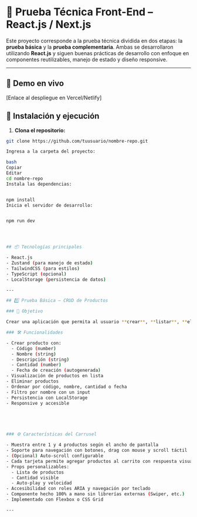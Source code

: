 # 🧪 Prueba Técnica Front-End – React.js / Next.js

Este proyecto corresponde a la prueba técnica dividida en dos etapas: la **prueba básica** y la **prueba complementaria**. Ambas se desarrollaron utilizando **React.js** y siguen buenas prácticas de desarrollo con enfoque en componentes reutilizables, manejo de estado y diseño responsive.

---

## 🚀 Demo en vivo
[Enlace al despliegue en Vercel/Netlify] <!-- (opcional, agrega si lo tienes) -->


## 🧾 Instalación y ejecución

1. **Clona el repositorio:**

```bash
git clone https://github.com/tuusuario/nombre-repo.git

Ingresa a la carpeta del proyecto:

bash
Copiar
Editar
cd nombre-repo
Instala las dependencias:


npm install
Inicia el servidor de desarrollo:


npm run dev




## 📦 Tecnologías principales

- React.js
- Zustand (para manejo de estado)
- TailwindCSS (para estilos)
- TypeScript (opcional)
- LocalStorage (persistencia de datos)

---

## 1️⃣ Prueba Básica – CRUD de Productos

### 🎯 Objetivo

Crear una aplicación que permita al usuario **crear**, **listar**, **eliminar**, **ordenar** y **filtrar** productos.

### 🛠 Funcionalidades

- Crear producto con:
  - Código (number)
  - Nombre (string)
  - Descripción (string)
  - Cantidad (number)
  - Fecha de creación (autogenerada)
- Visualización de productos en lista
- Eliminar productos
- Ordenar por código, nombre, cantidad o fecha
- Filtro por nombre con un input
- Persistencia con LocalStorage
- Responsive y accesible





### ⚙️ Características del Carrusel

- Muestra entre 1 y 4 productos según el ancho de pantalla
- Soporte para navegación con botones, drag con mouse y scroll táctil
- (Opcional) Auto-scroll configurable
- Cada tarjeta permite agregar productos al carrito con respuesta visual
- Props personalizables:
  - Lista de productos
  - Cantidad visible
  - Auto-play y velocidad
- Accesibilidad con roles ARIA y navegación por teclado
- Componente hecho 100% a mano sin librerías externas (Swiper, etc.)
- Implementado con Flexbox o CSS Grid

---



